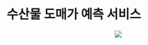 # 수산물 도매가 예측 서비스

<div align=center>
  
  <img src="https://github.com/user-attachments/assets/75e0f23e-5517-49d6-b122-252f6f6c4efe">

</div>
